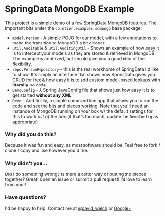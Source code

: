 # SpringData MongoDB Example

This project is a simple demo of a few SpringData MongoDB features. The important bits under the `co.ntier.examples.sdmongo` base package:

* `model.Person` - A simple POJO for our model, with a few annotations to make the transition to MongoDB a bit cleaner. 
* `util.Auditable` & `util.AuditingUtil` - Shows an example of how easy it is to intercept your models as they are stored & retrieved in MongoDB. The example is contrived, but should give you a good idea of the flexibility.
* `repo.PersonRepository` - this is the real workhorse of SpringData I'd like to show. It's simply an interface that shows how SpringData gives you CRUD for free & how easy it is to add custom model-based lookups with **literally** no code.
* `DemoConfig` - A Spring JavaConfig file that shows just how easy it is to get started **without any XML**
* `Demo` - And finally, a simple command line app that allows you to run the code and see the bits and pieces working. Note that you'll need an instance of MongoDB running on your box w/ the default settings for this to work *out of the box* (if that's too much, update the `DemoConfig` as appropriate)



### Why did you do this?

Because it was fun and easy, as most software should be. Feel free to fork / clone / copy and use however you'd like.

### Why didn't you…

Did I do something wrong? Is there a better way of putting the pieces together? Great! Open an issue or submit a pull request! I'd love to learn from you!!

### Have questions?

I'd be happy to help. Contact me at [@david_welch](https://twitter.com/david_welch) or [Google+](https://plus.google.com/112934892720179657449/posts)